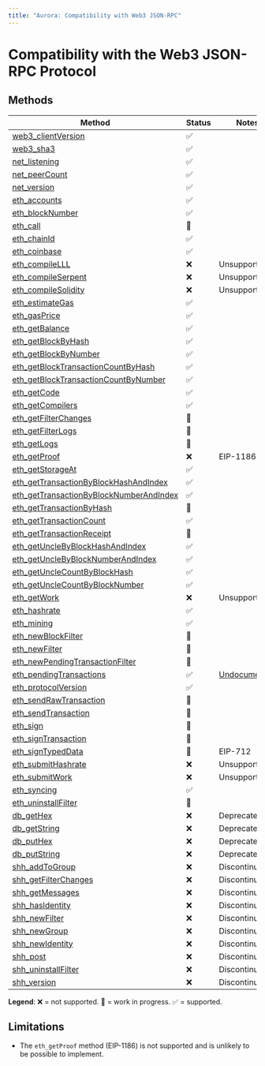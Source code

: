 ```yaml
---
title: "Aurora: Compatibility with Web3 JSON-RPC"
---
```


# Compatibility with the Web3 JSON-RPC Protocol

## Methods

<div id="compat-json-rpc-table"></div>

Method | Status | Notes
------ | ------ | -----
[web3_clientVersion] | ✅ |
[web3_sha3] | ✅ |
[net_listening] | ✅ |
[net_peerCount] | ✅ |
[net_version] | ✅ |
[eth_accounts] | ✅ |
[eth_blockNumber] | ✅ |
[eth_call] | 🚧 |
[eth_chainId] | ✅ |
[eth_coinbase] | ✅ |
[eth_compileLLL] | ❌ | Unsupported
[eth_compileSerpent] | ❌ | Unsupported
[eth_compileSolidity] | ❌ | Unsupported
[eth_estimateGas] | ✅ |
[eth_gasPrice] | ✅ |
[eth_getBalance] | ✅ |
[eth_getBlockByHash] | ✅ |
[eth_getBlockByNumber] | ✅ |
[eth_getBlockTransactionCountByHash] | ✅ |
[eth_getBlockTransactionCountByNumber] | ✅ |
[eth_getCode] | ✅ |
[eth_getCompilers] | ✅ |
[eth_getFilterChanges] | 🚧 |
[eth_getFilterLogs] | 🚧 |
[eth_getLogs] | 🚧 |
[eth_getProof] | ❌ | EIP-1186
[eth_getStorageAt] | ✅ |
[eth_getTransactionByBlockHashAndIndex] | ✅ |
[eth_getTransactionByBlockNumberAndIndex] | ✅ |
[eth_getTransactionByHash] | 🚧 |
[eth_getTransactionCount] | ✅ |
[eth_getTransactionReceipt] | 🚧 |
[eth_getUncleByBlockHashAndIndex] | ✅ |
[eth_getUncleByBlockNumberAndIndex] | ✅ |
[eth_getUncleCountByBlockHash] | ✅ |
[eth_getUncleCountByBlockNumber] | ✅ |
[eth_getWork] | ❌ | Unsupported
[eth_hashrate] | ✅ |
[eth_mining] | ✅ |
[eth_newBlockFilter] | 🚧 |
[eth_newFilter] | 🚧 |
[eth_newPendingTransactionFilter] | 🚧 |
[eth_pendingTransactions] | ✅ | [Undocumented](https://github.com/ethereum/go-ethereum/issues/1648#issuecomment-130591933)
[eth_protocolVersion] | ✅ |
[eth_sendRawTransaction] | 🚧 |
[eth_sendTransaction] | 🚧 |
[eth_sign] | 🚧 |
[eth_signTransaction] | 🚧 |
[eth_signTypedData] | 🚧 | EIP-712
[eth_submitHashrate] | ❌ | Unsupported
[eth_submitWork] | ❌ | Unsupported
[eth_syncing] | ✅ |
[eth_uninstallFilter] | 🚧 |
[db_getHex] | ❌ | Deprecated
[db_getString] | ❌ | Deprecated
[db_putHex] | ❌ | Deprecated
[db_putString] | ❌ | Deprecated
[shh_addToGroup] | ❌ | Discontinued
[shh_getFilterChanges] | ❌ | Discontinued
[shh_getMessages] | ❌ | Discontinued
[shh_hasIdentity] | ❌ | Discontinued
[shh_newFilter] | ❌ | Discontinued
[shh_newGroup] | ❌ | Discontinued
[shh_newIdentity] | ❌ | Discontinued
[shh_post] | ❌ | Discontinued
[shh_uninstallFilter] | ❌ | Discontinued
[shh_version] | ❌ | Discontinued

**Legend**: ❌ = not supported. 🚧 = work in progress. ✅ = supported.

## Limitations

- The `eth_getProof` method (EIP-1186) is not supported and is unlikely to be
  possible to implement.

[web3_clientVersion]: https://eth.wiki/json-rpc/API#web3_clientVersion
[web3_sha3]: https://eth.wiki/json-rpc/API#web3_sha3
[net_listening]: https://eth.wiki/json-rpc/API#net_listening
[net_peerCount]: https://eth.wiki/json-rpc/API#net_peerCount
[net_version]: https://eth.wiki/json-rpc/API#net_version
[eth_accounts]: https://eth.wiki/json-rpc/API#eth_accounts
[eth_blockNumber]: https://eth.wiki/json-rpc/API#eth_blockNumber
[eth_call]: https://eth.wiki/json-rpc/API#eth_call
[eth_chainId]: https://eips.ethereum.org/EIPS/eip-695
[eth_coinbase]: https://eth.wiki/json-rpc/API#eth_coinbase
[eth_compileLLL]: https://eth.wiki/json-rpc/API#eth_compileLLL
[eth_compileSerpent]: https://eth.wiki/json-rpc/API#eth_compileSerpent
[eth_compileSolidity]: https://eth.wiki/json-rpc/API#eth_compileSolidity
[eth_estimateGas]: https://eth.wiki/json-rpc/API#eth_estimateGas
[eth_gasPrice]: https://eth.wiki/json-rpc/API#eth_gasPrice
[eth_getBalance]: https://eth.wiki/json-rpc/API#eth_getBalance
[eth_getBlockByHash]: https://eth.wiki/json-rpc/API#eth_getBlockByHash
[eth_getBlockByNumber]: https://eth.wiki/json-rpc/API#eth_getBlockByNumber
[eth_getBlockTransactionCountByHash]: https://eth.wiki/json-rpc/API#eth_getBlockTransactionCountByHash
[eth_getBlockTransactionCountByNumber]: https://eth.wiki/json-rpc/API#eth_getBlockTransactionCountByNumber
[eth_getCode]: https://eth.wiki/json-rpc/API#eth_getCode
[eth_getCompilers]: https://eth.wiki/json-rpc/API#eth_getCompilers
[eth_getFilterChanges]: https://eth.wiki/json-rpc/API#eth_getFilterChanges
[eth_getFilterLogs]: https://eth.wiki/json-rpc/API#eth_getFilterLogs
[eth_getLogs]: https://eth.wiki/json-rpc/API#eth_getLogs
[eth_getProof]: https://eips.ethereum.org/EIPS/eip-1186
[eth_getStorageAt]: https://eth.wiki/json-rpc/API#eth_getStorageAt
[eth_getTransactionByBlockHashAndIndex]: https://eth.wiki/json-rpc/API#eth_getTransactionByBlockHashAndIndex
[eth_getTransactionByBlockNumberAndIndex]: https://eth.wiki/json-rpc/API#eth_getTransactionByBlockNumberAndIndex
[eth_getTransactionByHash]: https://eth.wiki/json-rpc/API#eth_getTransactionByHash
[eth_getTransactionCount]: https://eth.wiki/json-rpc/API#eth_getTransactionCount
[eth_getTransactionReceipt]: https://eth.wiki/json-rpc/API#eth_getTransactionReceipt
[eth_getUncleByBlockHashAndIndex]: https://eth.wiki/json-rpc/API#eth_getUncleByBlockHashAndIndex
[eth_getUncleByBlockNumberAndIndex]: https://eth.wiki/json-rpc/API#eth_getUncleByBlockNumberAndIndex
[eth_getUncleCountByBlockHash]: https://eth.wiki/json-rpc/API#eth_getUncleCountByBlockHash
[eth_getUncleCountByBlockNumber]: https://eth.wiki/json-rpc/API#eth_getUncleCountByBlockNumber
[eth_getWork]: https://eth.wiki/json-rpc/API#eth_getWork
[eth_hashrate]: https://eth.wiki/json-rpc/API#eth_hashrate
[eth_mining]: https://eth.wiki/json-rpc/API#eth_mining
[eth_newBlockFilter]: https://eth.wiki/json-rpc/API#eth_newBlockFilter
[eth_newFilter]: https://eth.wiki/json-rpc/API#eth_newFilter
[eth_newPendingTransactionFilter]: https://eth.wiki/json-rpc/API#eth_newPendingTransactionFilter
[eth_pendingTransactions]: https://github.com/ethereum/wiki/issues/685
[eth_protocolVersion]: https://eth.wiki/json-rpc/API#eth_protocolVersion
[eth_sendRawTransaction]: https://eth.wiki/json-rpc/API#eth_sendRawTransaction
[eth_sendTransaction]: https://eth.wiki/json-rpc/API#eth_sendTransaction
[eth_sign]: https://eth.wiki/json-rpc/API#eth_sign
[eth_signTransaction]: https://eth.wiki/json-rpc/API#eth_signTransaction
[eth_signTypedData]: https://eips.ethereum.org/EIPS/eip-712
[eth_submitHashrate]: https://eth.wiki/json-rpc/API#eth_submitHashrate
[eth_submitWork]: https://eth.wiki/json-rpc/API#eth_submitWork
[eth_syncing]: https://eth.wiki/json-rpc/API#eth_syncing
[eth_uninstallFilter]: https://eth.wiki/json-rpc/API#eth_uninstallFilter
[db_getHex]: https://eth.wiki/json-rpc/API#db_getHex
[db_getString]: https://eth.wiki/json-rpc/API#db_getString
[db_putHex]: https://eth.wiki/json-rpc/API#db_putHex
[db_putString]: https://eth.wiki/json-rpc/API#db_putString
[shh_addToGroup]: https://eth.wiki/json-rpc/API#shh_addToGroup
[shh_getFilterChanges]: https://eth.wiki/json-rpc/API#shh_getFilterChanges
[shh_getMessages]: https://eth.wiki/json-rpc/API#shh_getMessages
[shh_hasIdentity]: https://eth.wiki/json-rpc/API#shh_hasIdentity
[shh_newFilter]: https://eth.wiki/json-rpc/API#shh_newFilter
[shh_newGroup]: https://eth.wiki/json-rpc/API#shh_newGroup
[shh_newIdentity]: https://eth.wiki/json-rpc/API#shh_newIdentity
[shh_post]: https://eth.wiki/json-rpc/API#shh_post
[shh_uninstallFilter]: https://eth.wiki/json-rpc/API#shh_uninstallFilter
[shh_version]: https://eth.wiki/json-rpc/API#shh_version
